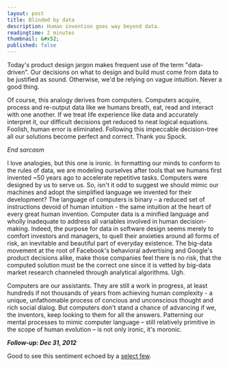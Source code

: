 ```yaml
---
layout: post
title: Blinded by data
description: Human invention goes way beyond data.
readingtime: 2 minutes
thumbnail: &#x52;
published: false
---
```


Today's product design jargon makes frequent use of the term "data-driven". Our decisions on what to design and build must come from data to be justified as sound. Otherwise, we'd be relying on vague intuition. Never a good thing.

Of course, this analogy derives from computers. Computers acquire, process and re-output data like we humans breath, eat, read and interact with one another. If we treat life experience like data and accurately interpret it, our difficult decisions get reduced to neat logical equations. Foolish, human error is eliminated. Following this impeccable decision-tree all our solutions become perfect and correct. Thank you Spock.

*End sarcasm*

I love analogies, but this one is ironic. In formatting our minds to conform to the rules of data, we are modeling ourselves after tools that we humans first invented ~50 years ago to accelerate repetitive tasks. Computers were designed by us to serve us. So, isn't it odd to suggest we should mimic our machines and adopt the simplified language we invented for their development? The language of computers is binary – a reduced set of instructions devoid of human intuition - the same intuition at the heart of every great human invention. Computer data is a minified language and wholly inadequate to address all  variables involved in human decision-making. Indeed, the purpose for data in software design seems merely to comfort investors and managers, to quell their anxieties around all forms of risk, an inevitable and beautiful part of everyday existence. The big-data movement at the root of Facebook's behavioral advertising and Google's product decisions alike, make those companies feel there is no risk, that the computed solution must be the correct one since it is vetted by big-data market research channeled through analytical algorithms. Ugh.

Computers are our assistants. They are still a work in progress, at least hundreds if not thousands of years from achieving human complexity - a unique, unfathomable process of concious and unconscious thought and rich social dialog. But computers don't stand a chance of advancing if we, the inventors, keep looking to them for all the answers. Patterning our mental processes to mimic computer language – still relatively primitive in the scope of human evolution – is not only ironic, it's moronic.

***Follow-up: Dec 31, 2012***

Good to see this sentiment echoed by a [select few](http://www.nytimes.com/2012/12/30/technology/big-data-is-great-but-dont-forget-intuition.html?ref=technology&_r=0).





